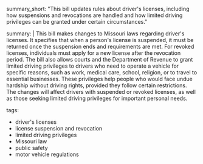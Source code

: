 summary_short: "This bill updates rules about driver's licenses, including how suspensions and revocations are handled and how limited driving privileges can be granted under certain circumstances."

summary: |
  This bill makes changes to Missouri laws regarding driver's licenses. It specifies that when a person's license is suspended, it must be returned once the suspension ends and requirements are met. For revoked licenses, individuals must apply for a new license after the revocation period. The bill also allows courts and the Department of Revenue to grant limited driving privileges to drivers who need to operate a vehicle for specific reasons, such as work, medical care, school, religion, or to travel to essential businesses. These privileges help people who would face undue hardship without driving rights, provided they follow certain restrictions. The changes will affect drivers with suspended or revoked licenses, as well as those seeking limited driving privileges for important personal needs.

tags:
  - driver's licenses
  - license suspension and revocation
  - limited driving privileges
  - Missouri law
  - public safety
  - motor vehicle regulations
